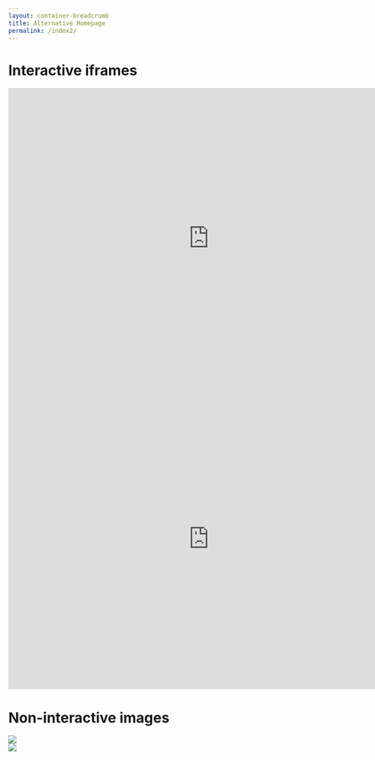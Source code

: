 ```yaml
---
layout: container-breadcrumb
title: Alternative Homepage
permalink: /index2/
---
```


# Interactive iframes
<div class="iframe-container">
<iframe src="https://snapshot.raintank.io/dashboard-solo/snapshot/2rV3Jwpu2jheZmtPf7Pa0VNwb1zTl6zi?orgId=2&panelId=4&from=1556133243456&to=1558725243457&theme=light" width="800" height="600" frameborder="0"></iframe>
</div>
<div class="iframe-container">
<iframe src="https://snapshot.raintank.io/dashboard-solo/snapshot/2rV3Jwpu2jheZmtPf7Pa0VNwb1zTl6zi?orgId=2&panelId=7&from=1556133243456&to=1558725243457&theme=light" width="800" height="600" frameborder="0"></iframe>
</div>

# Non-interactive images
<div class="container">
<div class="row">
<img src="https://snapshot.raintank.io/render/dashboard-solo/snapshot/2rV3Jwpu2jheZmtPf7Pa0VNwb1zTl6zi?orgId=2&panelId=4&theme=light&width=1000&height=500" />
</div>
<div class="row">
<img src="https://snapshot.raintank.io/render/dashboard-solo/snapshot/2rV3Jwpu2jheZmtPf7Pa0VNwb1zTl6zi?orgId=2&panelId=7&theme=light&width=1000&height=500" />
</div>
</div>
